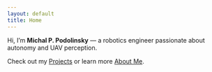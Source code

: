 ```yaml
---
layout: default
title: Home
---
```


Hi, I’m **Michal P. Podolinsky** — a robotics engineer passionate about autonomy and UAV perception.  

Check out my [Projects](/projects/) or learn more [About Me](/about/).
